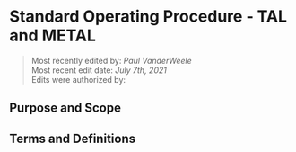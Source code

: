 # Standard Operating Procedure - TAL and METAL

>Most recently edited by: *Paul VanderWeele*  
>Most recent edit date: *July 7th, 2021*  
>Edits were authorized by:  

## Purpose and Scope

## Terms and Definitions
